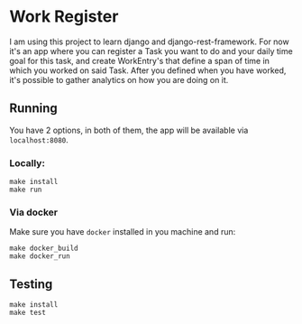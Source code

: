 # Work Register
I am using this project to learn django and django-rest-framework. For now it's an app where you can register a Task you want to do and your daily time goal for this task, and create WorkEntry's that define a span of time in which you worked on said Task. After you defined when you have worked, it's possible to gather analytics on how you are doing on it.

## Running

You have 2 options, in both of them, the app will be available via `localhost:8080`.

### Locally:
```
make install
make run
```

### Via docker
Make sure you have `docker` installed in you machine and run:
```
make docker_build
make docker_run
```

## Testing
```
make install
make test
```
